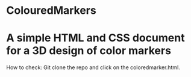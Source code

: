 # ColouredMarkers

# A simple HTML and CSS document for a 3D design of color markers

How to check:
   Git clone the repo and click on the coloredmarker.html.
   
